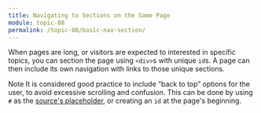 ```yaml
---
title: Navigating to Sections on the Same Page
module: topic-08
permalink: /topic-08/basic-nav-section/
---
```


<div class="divider-heading"></div>

When pages are long, or visitors are expected to interested in specific topics, you can section the page using `<div>`s with unique `id`s. A page can then include its own navigation with links to those unique sections.

<div class="external-embed">
  <p data-height="600" data-theme-id="30567" data-slug-hash="mdEJVJG" data-default-tab="html,result" data-user="retrog4m3r" data-pen-title="HTML Nav Element, Page Navigation" class="codepen"></p>
</div>


<span class="label label-info">Note</span> It is considered good practice to include “back to top” options for the user, to avoid excessive scrolling and confusion. This can be done by using `#` as the [source's placeholder](https://www.w3.org/TR/html5/browsers.html#dom-location-hash), or creating an `id` at the page's beginning.
